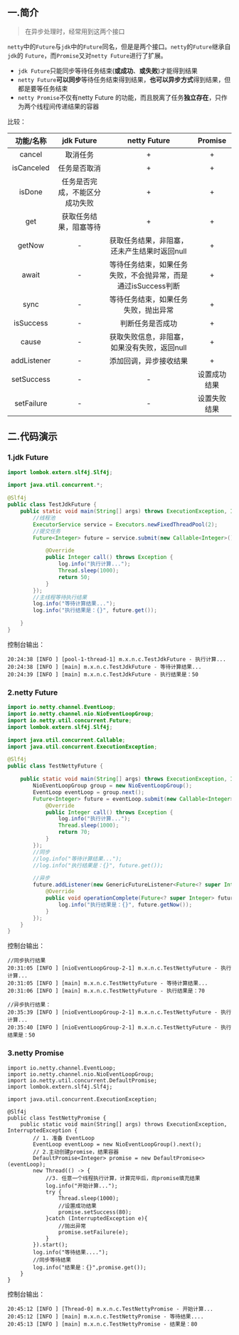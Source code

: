 
## 一.简介

> 在异步处理时，经常用到这两个接口

`netty`中的`Future`与`jdk`中的`Future`同名，但是是两个接口。`netty`的`Future`继承自`jdk`的
`Future`，而`Promise`又对`netty Future`进行了扩展。
  * `jdk Future`只能同步等待任务结束(**或成功**、**或失败**)才能得到结果
  * `netty Future`**可以同步**等待任务结束得到结果，**也可以异步方式**得到结果，但都是要等任务结束
  * `netty Promise`不仅有netty Future 的功能，而且脱离了任务**独立存在**，只作为两个线程间传递结果的容器

比较：  

| **功能/名称** | **jdk Future** | **netty Future** | **Promise** |  
| :---: | :---: | :---: | :---: |  
| cancel | 取消任务 | + | + |
| isCanceled | 任务是否取消 | + | + |
| isDone | 任务是否完成，不能区分成功失败 | + | + |
| get | 获取任务结果，阻塞等待 | + | + |
| getNow | - | 获取任务结果，非阻塞，还未产生结果时返回null | + |
| await | - | 等待任务结束，如果任务失败，不会抛异常，而是通过isSuccess判断| + |
| sync | - | 等待任务结束，如果任务失败，抛出异常 | + |
| isSuccess| - | 判断任务是否成功 | + |
| cause | - | 获取失败信息，非阻塞，如果没有失败，返回null | + |
| addListener | - | 添加回调，异步接收结果 | + |
| setSuccess | - | - |设置成功结果|
| setFailure | - | - |设置失败结果|


## 二.代码演示

### 1.jdk Future
```java
import lombok.extern.slf4j.Slf4j;

import java.util.concurrent.*;

@Slf4j
public class TestJdkFuture {
    public static void main(String[] args) throws ExecutionException, InterruptedException {
        //线程池
        ExecutorService service = Executors.newFixedThreadPool(2);
        //提交任务
        Future<Integer> future = service.submit(new Callable<Integer>() {

            @Override
            public Integer call() throws Exception {
                log.info("执行计算...");
                Thread.sleep(1000);
                return 50;
            }
        });
        //主线程等待执行结果
        log.info("等待计算结果...");
        log.info("执行结果是：{}", future.get());

    }
}
```
控制台输出：
```
20:24:38 [INFO ] [pool-1-thread-1] m.x.n.c.TestJdkFuture - 执行计算...
20:24:38 [INFO ] [main] m.x.n.c.TestJdkFuture - 等待计算结果...
20:24:39 [INFO ] [main] m.x.n.c.TestJdkFuture - 执行结果是：50
```

### 2.netty Future

```java
import io.netty.channel.EventLoop;
import io.netty.channel.nio.NioEventLoopGroup;
import io.netty.util.concurrent.Future;
import lombok.extern.slf4j.Slf4j;

import java.util.concurrent.Callable;
import java.util.concurrent.ExecutionException;

@Slf4j
public class TestNettyFuture {

    public static void main(String[] args) throws ExecutionException, InterruptedException {
        NioEventLoopGroup group = new NioEventLoopGroup();
        EventLoop eventLoop = group.next();
        Future<Integer> future = eventLoop.submit(new Callable<Integer>() {
            @Override
            public Integer call() throws Exception {
                log.info("执行计算...");
                Thread.sleep(1000);
                return 70;
            }
        });
        //同步
        //log.info("等待计算结果...");
        //log.info("执行结果是：{}", future.get());

        //异步
        future.addListener(new GenericFutureListener<Future<? super Integer>>() {
            @Override
            public void operationComplete(Future<? super Integer> future) throws Exception {
                log.info("执行结果是：{}", future.getNow());
            }
        });
    }
}
```

控制台输出：
```
//同步执行结果
20:31:05 [INFO ] [nioEventLoopGroup-2-1] m.x.n.c.TestNettyFuture - 执行计算...
20:31:05 [INFO ] [main] m.x.n.c.TestNettyFuture - 等待计算结果...
20:31:06 [INFO ] [main] m.x.n.c.TestNettyFuture - 执行结果是：70

//异步执行结果：
20:35:39 [INFO ] [nioEventLoopGroup-2-1] m.x.n.c.TestNettyFuture - 执行计算...
20:35:40 [INFO ] [nioEventLoopGroup-2-1] m.x.n.c.TestNettyFuture - 执行结果是：50
```

### 3.netty Promise

```
import io.netty.channel.EventLoop;
import io.netty.channel.nio.NioEventLoopGroup;
import io.netty.util.concurrent.DefaultPromise;
import lombok.extern.slf4j.Slf4j;

import java.util.concurrent.ExecutionException;

@Slf4j
public class TestNettyPromise {
    public static void main(String[] args) throws ExecutionException, InterruptedException {
        // 1. 准备 EventLoop
        EventLoop eventLoop = new NioEventLoopGroup().next();
        // 2.主动创建promise，结果容器
        DefaultPromise<Integer> promise = new DefaultPromise<>(eventLoop);
        new Thread(() -> {
            //3. 任意一个线程执行计算，计算完毕后，向promise填充结果
            log.info("开始计算...");
            try {
                Thread.sleep(1000);
                //设置成功结果
                promise.setSuccess(80);
            }catch (InterruptedException e){
                //抛出异常
                promise.setFailure(e);
            }
        }).start();
        log.info("等待结果....");
        //同步等待结果
        log.info("结果是：{}",promise.get());
    }
}
```

控制台输出：

```
20:45:12 [INFO ] [Thread-0] m.x.n.c.TestNettyPromise - 开始计算...
20:45:12 [INFO ] [main] m.x.n.c.TestNettyPromise - 等待结果....
20:45:13 [INFO ] [main] m.x.n.c.TestNettyPromise - 结果是：80
```





